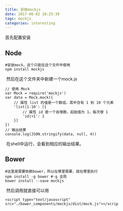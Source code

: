 ```yaml
---
title: 安装mockjs
date: 2017-06-02 18:25:39
tags: mockjs
categories: interesting
---
```


首先配置安装

## Node

```
#安装mock，这个只能在这个文件中使用
npm install mockjs
```

​ 然后在这个文件夹中新建一个mock.js

```
// 使用 Mock
var Mock = require('mockjs')
var data = Mock.mock({
    // 属性 list 的值是一个数组，其中含有 1 到 10 个元素
    'list|1-10': [{
        // 属性 id 是一个自增数，起始值为 1，每次增 1
        'id|+1': 1
    }]
})
// 输出结果
console.log(JSON.stringify(data, null, 4))
```

​ 在shell中运行，会看到相应的输出结果。

## Bower

```
#这里是需要依赖bower，所以在哪里需要，就在哪里执行
npm install -g bower #-g 全局
bower install --save mockjs
```

​ 然后调用就直接可以用

```
<script type="text/javascript" src="./bower_components/mockjs/dist/mock.js"></scrip
```